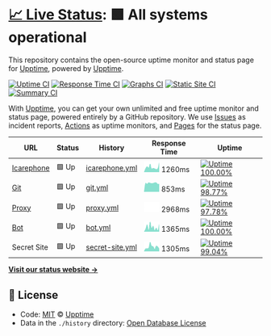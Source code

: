 # [📈 Live Status](https://status.icarephone.com): <!--live status--> **🟩 All systems operational**

This repository contains the open-source uptime monitor and status page for [Upptime](https://upptime.js.org), powered by [Upptime](https://github.com/upptime/upptime).

[![Uptime CI](https://github.com/koj-co/upptime/workflows/Uptime%20CI/badge.svg)](https://github.com/koj-co/upptime/actions?query=workflow%3A%22Uptime+CI%22)
[![Response Time CI](https://github.com/koj-co/upptime/workflows/Response%20Time%20CI/badge.svg)](https://github.com/koj-co/upptime/actions?query=workflow%3A%22Response+Time+CI%22)
[![Graphs CI](https://github.com/koj-co/upptime/workflows/Graphs%20CI/badge.svg)](https://github.com/koj-co/upptime/actions?query=workflow%3A%22Graphs+CI%22)
[![Static Site CI](https://github.com/koj-co/upptime/workflows/Static%20Site%20CI/badge.svg)](https://github.com/koj-co/upptime/actions?query=workflow%3A%22Static+Site+CI%22)
[![Summary CI](https://github.com/koj-co/upptime/workflows/Summary%20CI/badge.svg)](https://github.com/koj-co/upptime/actions?query=workflow%3A%22Summary+CI%22)

With [Upptime](https://upptime.js.org), you can get your own unlimited and free uptime monitor and status page, powered entirely by a GitHub repository. We use [Issues](https://github.com/upptime/upptime/issues) as incident reports, [Actions](https://github.com/upptime/upptime/actions) as uptime monitors, and [Pages](https://status.icarephone.com) for the status page.

<!--start: status pages-->
<!-- This summary is generated by Upptime (https://github.com/upptime/upptime) -->
<!-- Do not edit this manually, your changes will be overwritten -->

| URL                                      | Status | History                                                                                         | Response Time                                                                     | Uptime                                                                                                                                                                                                               |
| ---------------------------------------- | ------ | ----------------------------------------------------------------------------------------------- | --------------------------------------------------------------------------------- | -------------------------------------------------------------------------------------------------------------------------------------------------------------------------------------------------------------------- |
| [Icarephone](https://www.icarephone.com) | 🟩 Up  | [icarephone.yml](https://github.com/icarephone/upptime/commits/master/history/icarephone.yml)   | <img alt="Response time graph" src="./graphs/icarephone.png" height="20"> 1260ms  | [![Uptime 100.00%](https://img.shields.io/endpoint?url=https%3A%2F%2Fraw.githubusercontent.com%2Ficarephone%2Fupptime%2Fmaster%2Fapi%2Ficarephone%2Fuptime.json)](https://status.icarephone.com/history/icarephone)  |
| [Git](https://git.icarephone.com)        | 🟩 Up  | [git.yml](https://github.com/icarephone/upptime/commits/master/history/git.yml)                 | <img alt="Response time graph" src="./graphs/git.png" height="20"> 853ms          | [![Uptime 98.77%](https://img.shields.io/endpoint?url=https%3A%2F%2Fraw.githubusercontent.com%2Ficarephone%2Fupptime%2Fmaster%2Fapi%2Fgit%2Fuptime.json)](https://status.icarephone.com/history/git)                 |
| [Proxy](https://proxy.icarephone.com)    | 🟩 Up  | [proxy.yml](https://github.com/icarephone/upptime/commits/master/history/proxy.yml)             | <img alt="Response time graph" src="./graphs/proxy.png" height="20"> 2968ms       | [![Uptime 97.78%](https://img.shields.io/endpoint?url=https%3A%2F%2Fraw.githubusercontent.com%2Ficarephone%2Fupptime%2Fmaster%2Fapi%2Fproxy%2Fuptime.json)](https://status.icarephone.com/history/proxy)             |
| [Bot](https://bot.icarephone.com)        | 🟩 Up  | [bot.yml](https://github.com/icarephone/upptime/commits/master/history/bot.yml)                 | <img alt="Response time graph" src="./graphs/bot.png" height="20"> 1365ms         | [![Uptime 100.00%](https://img.shields.io/endpoint?url=https%3A%2F%2Fraw.githubusercontent.com%2Ficarephone%2Fupptime%2Fmaster%2Fapi%2Fbot%2Fuptime.json)](https://status.icarephone.com/history/bot)                |
| Secret Site                              | 🟩 Up  | [secret-site.yml](https://github.com/icarephone/upptime/commits/master/history/secret-site.yml) | <img alt="Response time graph" src="./graphs/secret-site.png" height="20"> 1305ms | [![Uptime 99.04%](https://img.shields.io/endpoint?url=https%3A%2F%2Fraw.githubusercontent.com%2Ficarephone%2Fupptime%2Fmaster%2Fapi%2Fsecret-site%2Fuptime.json)](https://status.icarephone.com/history/secret-site) |

<!--end: status pages-->

[**Visit our status website →**](https://status.icarephone.com)

## 📄 License

- Code: [MIT](./LICENSE) © [Upptime](https://upptime.js.org)
- Data in the `./history` directory: [Open Database License](https://opendatacommons.org/licenses/odbl/1-0/)
